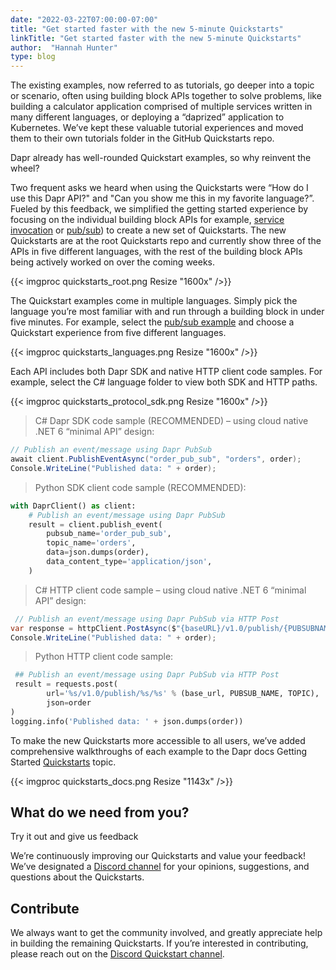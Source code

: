 ```yaml
---
date: "2022-03-22T07:00:00-07:00"
title: "Get started faster with the new 5-minute Quickstarts"
linkTitle: "Get started faster with the new 5-minute Quickstarts"
author:  "Hannah Hunter"
type: blog
---
```


The existing examples, now referred to as tutorials, go deeper into a topic or scenario, often using building block APIs together to solve problems, like building a calculator application comprised of multiple services written in many different languages, or deploying a “daprized” application to Kubernetes. We’ve kept these valuable tutorial experiences and moved them to their own tutorials folder in the GitHub Quickstarts repo. 

Dapr already has well-rounded Quickstart examples, so why reinvent the wheel?  

Two frequent asks we heard when using the Quickstarts were “How do I use this Dapr API?" and "Can you show me this in my favorite language?”. Fueled by this feedback, we simplified the getting started experience by focusing on the individual building block APIs for example, [service invocation](https://github.com/dapr/quickstarts/tree/master/service_invocation) or [pub/sub](https://github.com/dapr/quickstarts/tree/master/service_invocation)) to create a new set of Quickstarts. The new Quickstarts are at the root Quickstarts repo and currently show three of the APIs in five different languages, with the rest of the building block APIs being actively worked on over the coming weeks. 

{{< imgproc quickstarts_root.png  Resize "1600x" />}}

The Quickstart examples come in multiple languages. Simply pick the language you’re most familiar with and run through a building block in under five minutes. For example, select the [pub/sub example](https://github.com/dapr/quickstarts/tree/master/pub_sub) and choose a Quickstart experience from five different languages. 

{{< imgproc quickstarts_languages.png  Resize "1600x" />}}

Each API includes both Dapr SDK and native HTTP client code samples. For example, select the C# language folder to view both SDK and HTTP paths. 

{{< imgproc quickstarts_protocol_sdk.png  Resize "1600x" />}}

> C# Dapr SDK code sample (RECOMMENDED) – using cloud native .NET 6 “minimal API” design:  
```csharp
// Publish an event/message using Dapr PubSub
await client.PublishEventAsync("order_pub_sub", "orders", order);
Console.WriteLine("Published data: " + order);
```

> Python SDK client code sample (RECOMMENDED):
```python
with DaprClient() as client:
    # Publish an event/message using Dapr PubSub
    result = client.publish_event(
        pubsub_name='order_pub_sub',
        topic_name='orders',
        data=json.dumps(order),
        data_content_type='application/json',
    )
```

> C# HTTP client code sample – using cloud native .NET 6 “minimal API” design:
```csharp
 // Publish an event/message using Dapr PubSub via HTTP Post
var response = httpClient.PostAsync($"{baseURL}/v1.0/publish/{PUBSUBNAME}/{TOPIC}", content);
Console.WriteLine("Published data: " + order);
```

> Python HTTP client code sample:
```python
 ## Publish an event/message using Dapr PubSub via HTTP Post
 result = requests.post(
        url='%s/v1.0/publish/%s/%s' % (base_url, PUBSUB_NAME, TOPIC),
        json=order
)
logging.info('Published data: ' + json.dumps(order))
```

To make the new Quickstarts more accessible to all users, we’ve added comprehensive walkthroughs of each example to the Dapr docs Getting Started [Quickstarts](Quickstarts) topic. 

{{< imgproc quickstarts_docs.png  Resize "1143x" />}}

## What do we need from you? 

Try it out and give us feedback 

We’re continuously improving our Quickstarts and value your feedback! We’ve designated a [Discord channel](https://discord.gg/22ZtJrNe) for your opinions, suggestions, and questions about the Quickstarts. 

## Contribute 

We always want to get the community involved, and greatly appreciate help in building the remaining Quickstarts. If you’re interested in contributing, please reach out on the [Discord Quickstart channel](https://discord.gg/22ZtJrNe). 

